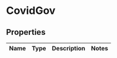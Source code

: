 # CovidGov

## Properties
Name | Type | Description | Notes
------------ | ------------- | ------------- | -------------
